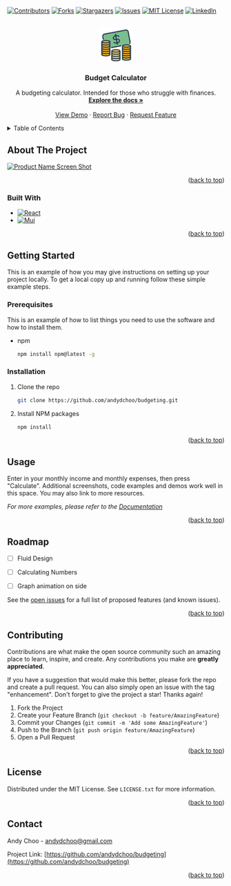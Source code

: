 <!-- Improved compatibility of back to top link: See: https://github.com/othneildrew/Best-README-Template/pull/73 -->
<a name="readme-top"></a>
<!--
*** Thanks for checking out the Best-README-Template. If you have a suggestion
*** that would make this better, please fork the repo and create a pull request
*** or simply open an issue with the tag "enhancement".
*** Don't forget to give the project a star!
*** Thanks again! Now go create something AMAZING! :D
-->



<!-- PROJECT SHIELDS -->
<!--
*** I'm using markdown "reference style" links for readability.
*** Reference links are enclosed in brackets [ ] instead of parentheses ( ).
*** See the bottom of this document for the declaration of the reference variables
*** for contributors-url, forks-url, etc. This is an optional, concise syntax you may use.
*** https://www.markdownguide.org/basic-syntax/#reference-style-links
-->
[![Contributors][contributors-shield]][contributors-url]
[![Forks][forks-shield]][forks-url]
[![Stargazers][stars-shield]][stars-url]
[![Issues][issues-shield]][issues-url]
[![MIT License][license-shield]][license-url]
[![LinkedIn][linkedin-shield]][linkedin-url]



<!-- PROJECT LOGO -->
<br />
<div align="center">
  <a href="https://github.com/andydchoo/budgeting">
    <img src="public/favicon.ico" alt="Logo" width="80" height="80">
  </a>

<h3 align="center">Budget Calculator</h3>

  <p align="center">
    A budgeting calculator. Intended for those who struggle with finances.
    <br />
    <a href="https://github.com/andydchoo/budgeting"><strong>Explore the docs »</strong></a>
    <br />
    <br />
    <a href="https://github.com/andydchoo/budgeting">View Demo</a>
    ·
    <a href="https://github.com/andydchoo/budgeting/issues">Report Bug</a>
    ·
    <a href="https://github.com/andydchoo/budgeting/issues">Request Feature</a>
  </p>
</div>



<!-- TABLE OF CONTENTS -->
<details>
  <summary>Table of Contents</summary>
  <ol>
    <li>
      <a href="#about-the-project">About The Project</a>
      <ul>
        <li><a href="#built-with">Built With</a></li>
      </ul>
    </li>
    <li>
      <a href="#getting-started">Getting Started</a>
      <ul>
        <li><a href="#prerequisites">Prerequisites</a></li>
        <li><a href="#installation">Installation</a></li>
      </ul>
    </li>
    <li><a href="#usage">Usage</a></li>
    <li><a href="#roadmap">Roadmap</a></li>
    <li><a href="#contributing">Contributing</a></li>
    <li><a href="#license">License</a></li>
    <li><a href="#contact">Contact</a></li>
    <li><a href="#acknowledgments">Acknowledgments</a></li>
  </ol>
</details>



<!-- ABOUT THE PROJECT -->
## About The Project

[![Product Name Screen Shot][product-screenshot]](https://example.com)

<p align="right">(<a href="#readme-top">back to top</a>)</p>



### Built With

* [![React][React.js]][React-url]
* [![Mui][Mui]][mui-url]


<p align="right">(<a href="#readme-top">back to top</a>)</p>



<!-- GETTING STARTED -->
## Getting Started

This is an example of how you may give instructions on setting up your project locally.
To get a local copy up and running follow these simple example steps.

### Prerequisites

This is an example of how to list things you need to use the software and how to install them.
* npm
  ```sh
  npm install npm@latest -g
  ```

### Installation

1. Clone the repo
   ```sh
   git clone https://github.com/andydchoo/budgeting.git
   ```
2. Install NPM packages
   ```sh
   npm install
   ```

<p align="right">(<a href="#readme-top">back to top</a>)</p>



<!-- USAGE EXAMPLES -->
## Usage

Enter in your monthly income and monthly expenses, then press "Calculate". Additional screenshots, code examples and demos work well in this space. You may also link to more resources.

_For more examples, please refer to the [Documentation](https://example.com)_

<p align="right">(<a href="#readme-top">back to top</a>)</p>



<!-- ROADMAP -->
## Roadmap

- [ ] Fluid Design
- [ ] Calculating Numbers
- [ ] Graph animation on side


See the [open issues](https://github.com/andydchoo/budgeting/issues) for a full list of proposed features (and known issues).

<p align="right">(<a href="#readme-top">back to top</a>)</p>



<!-- CONTRIBUTING -->
## Contributing

Contributions are what make the open source community such an amazing place to learn, inspire, and create. Any contributions you make are **greatly appreciated**.

If you have a suggestion that would make this better, please fork the repo and create a pull request. You can also simply open an issue with the tag "enhancement".
Don't forget to give the project a star! Thanks again!

1. Fork the Project
2. Create your Feature Branch (`git checkout -b feature/AmazingFeature`)
3. Commit your Changes (`git commit -m 'Add some AmazingFeature'`)
4. Push to the Branch (`git push origin feature/AmazingFeature`)
5. Open a Pull Request

<p align="right">(<a href="#readme-top">back to top</a>)</p>



<!-- LICENSE -->
## License

Distributed under the MIT License. See `LICENSE.txt` for more information.

<p align="right">(<a href="#readme-top">back to top</a>)</p>



<!-- CONTACT -->
## Contact

Andy Choo - andydchoo@gmail.com

Project Link: [https://github.com/andydchoo/budgeting](https://github.com/andydchoo/budgeting)

<p align="right">(<a href="#readme-top">back to top</a>)</p>

<!-- MARKDOWN LINKS & IMAGES -->
<!-- https://www.markdownguide.org/basic-syntax/#reference-style-links -->
[contributors-shield]: https://img.shields.io/github/contributors/andydchoo/budgeting.svg?style=for-the-badge
[contributors-url]: https://github.com/Andydchoo/budgeting/graphs/contributors
[forks-shield]: https://img.shields.io/github/forks/andydchoo/budgeting.svg?style=for-the-badge
[forks-url]: https://github.com/andydchoo/budgeting/network/members
[stars-shield]: https://img.shields.io/github/stars/andydchoo/budgeting.svg?style=for-the-badge
[stars-url]: https://github.com/andydchoo/budgeting/stargazers
[issues-shield]: https://img.shields.io/github/issues/andydchoo/budgeting.svg?style=for-the-badge
[issues-url]: https://github.com/Andydchoo/budgeting/issues
[license-shield]: https://img.shields.io/github/license/andydchoo/budgeting.svg?style=for-the-badge
[license-url]: https://github.com/andydchoo/budgeting/blob/master/LICENSE.txt
[linkedin-shield]: https://img.shields.io/badge/-LinkedIn-black.svg?style=for-the-badge&logo=linkedin&colorB=555
[linkedin-url]: https://www.linkedin.com/in/andychoo/
[product-screenshot]: images/screenshot.png
[React.js]: https://img.shields.io/badge/React-20232A?style=for-the-badge&logo=react&logoColor=61DAFB
[React-url]: https://reactjs.org/
[MUI]: https://img.shields.io/badge/MUI-20232A?style=for-the-badge&logo=mui&logoColor=61DAFB
[mui-url]: https://mui.com/